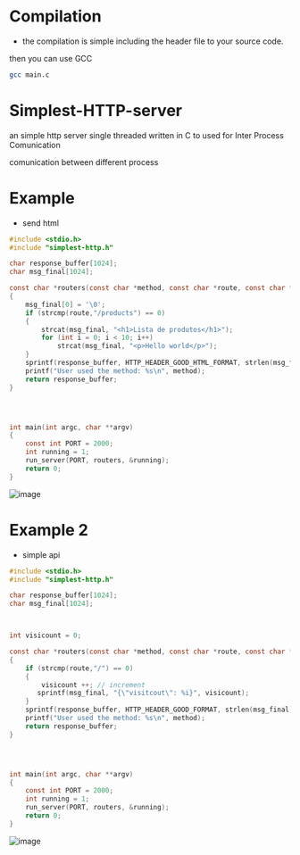 # Compilation
- the compilation is simple including the header file to your source code.

then you can use GCC 
```sh
gcc main.c
```




# Simplest-HTTP-server
an simple http server single threaded written in C
to used for Inter Process Comunication


comunication between different process


# Example
- send html
```c
#include <stdio.h>
#include "simplest-http.h"

char response_buffer[1024];
char msg_final[1024];

const char *routers(const char *method, const char *route, const char *client_buffer)
{
    msg_final[0] = '\0';
    if (strcmp(route,"/products") == 0)
    {
        strcat(msg_final, "<h1>Lista de produtos</h1>");
        for (int i = 0; i < 10; i++)
            strcat(msg_final, "<p>Hello world</p>");
    }
    sprintf(response_buffer, HTTP_HEADER_GOOD_HTML_FORMAT, strlen(msg_final), msg_final);
    printf("User used the method: %s\n", method);
    return response_buffer;
}




int main(int argc, char **argv)
{
    const int PORT = 2000;
    int running = 1;
    run_server(PORT, routers, &running);
    return 0;
}

```
![image](https://github.com/gustavocodigo/Simplest-HTTP-server/assets/108258194/f8b28e9b-ce5c-4192-b8f8-9efe01122719)





# Example 2
- simple api

```c
#include <stdio.h>
#include "simplest-http.h"

char response_buffer[1024];
char msg_final[1024];



int visicount = 0;

const char *routers(const char *method, const char *route, const char *client_buffer)
{
    if (strcmp(route,"/") == 0)
    {
        visicount ++; // increment 
       sprintf(msg_final, "{\"visitcout\": %i}", visicount);
    }
    sprintf(response_buffer, HTTP_HEADER_GOOD_FORMAT, strlen(msg_final), msg_final);
    printf("User used the method: %s\n", method);
    return response_buffer;
}




int main(int argc, char **argv)
{
    const int PORT = 2000;
    int running = 1;
    run_server(PORT, routers, &running);
    return 0;
}

```
![image](https://github.com/gustavocodigo/Simplest-HTTP-server/assets/108258194/47930ac5-0165-4cf3-99ff-8c65878306a1)




